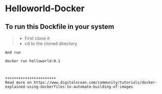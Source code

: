# Helloworld-Docker

To run this Dockfile in your system 
------------------------------------
> - First clone it 
> - cd to the cloned directory
```````````````````````````
And run

docker run helloworld:0.1 



+++++++++++++++++++++++
Read more on https://www.digitalocean.com/community/tutorials/docker-explained-using-dockerfiles-to-automate-building-of-images
